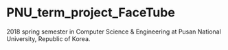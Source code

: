 # PNU_term_project_FaceTube
2018 spring semester in Computer Science &amp; Engineering at Pusan National University, Republic of Korea.
